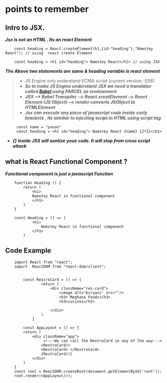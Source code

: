 # points to remember 

##  Intro to JSX.
***Jsx is not an HTML . Its an react Element***

        const heading = React.createElement(h1,{id:"heading"},"Namstey React"); // using  react create Element

        const heading = <h1 id="heading"> Namstey React</h1> // using JSX

***The Above two statements are same & heading variable is react element***

 >- JS Engine only understand ECMA script (current version- ES6)
 >- ***So to make JS Engine understand JSX we need a translator called [Babel](https://babeljs.io/) using PARCEL as environment***
 >- ***JSX --> Babel Transpiler --> React.creatElement --> React Element (JS Object) --> render converts JSObject to HTMLElement***
 >- ***Jsx can execute any piece of javascript code  inside curly brackets , Its  similiar to injecting script in HTML using script tag***

         const name = "pavan"
         const heading = <h1 id="heading"> Namstey React {name} {2*2}</h1>

- ***{} inside JSX  will santize youe code. It will stop from cross script attack***

## what is React Functional Component ?
***Functional component is  just a javascript Function***
    
        function Heading () {
            return (
                <h1>
                Namstey React in functional component
                </h1>
            )
        }
        
        const Heading = () => (
                <h1>
                    Namstey React in functional component
                </h1>
            )


## Code Example
        import React from "react";
        import  ReactDOM from "react-dom/client";


            const RestroCard = () => {
                    return (
                        <div className="res-card">
                            <image alt="biryani" src=""/>
                            <h3> Meghana Foods</h3>
                            <h3>cusines</h3>
                            
                        </div>
                    )
                }

            const AppLayout = () => {
            return (
                <div className="app"> 
                     <!---We can call the RestroCard in any of the way--->
                    <RestroCard/>
                    <RestroCard> </RestroCard>
                    {RestroCard()}
                </div>
            )
        }
        const root = ReactDOM.createRoot(document.getElementById('root'));
        root.render(<AppLayout/>);